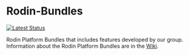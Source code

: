 Rodin-Bundles
=============

[![Latest Status](https://github.com/eventB-Soton/Rodin-Bundles/actions/workflows/main.yml/badge.svg?branch=latest)](https://github.com/eventB-Soton/Rodin-Bundles/actions/workflows/main.yml/badge.svg)

Rodin Platform Bundles that includes features developed by our
group. Information about the Rodin Platform Bundles are in the [Wiki](https://github.com/eventB-Soton/Rodin-Bundles/wiki).
